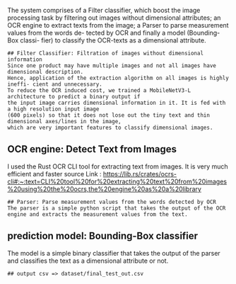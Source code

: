 The system comprises of a Filter classifier, which boost the image processing task by 
filtering out images without dimensional attributes; an OCR engine to extract texts from the image; a 
Parser to parse measurement values from the words de- tected by OCR and finally a model 
(Bounding-Box classi- fier) to classify the OCR-texts as a dimensional attribute.
```
## Filter Classifier: Filtration of images without dimensional information
Since one product may have multiple images and not all images have dimensional description. 
Hence, application of the extraction algorithm on all images is highly ineffi- cient and unnecessary. 
To reduce the OCR induced cost, we trained a MobileNetV3-L architecture to predict a binary output if 
the input image carries dimensional information in it. It is fed with a high resolution input image 
(600 pixels) so that it does not lose out the tiny text and thin dimensional axes/lines in the image, 
which are very important features to classify dimensional images.
```
## OCR engine: Detect Text from Images
I used the Rust OCR CLI tool for extracting text from images. It is very much efficient and faster
source Link : https://lib.rs/crates/ocrs-cli#:~:text=CLI%20tool%20for%20extracting%20text%20from%20images%20using%20the%20ocrs,the%20engine%20as%20a%20library
```
## Parser: Parse measurement values from the words detected by OCR
The parser is a simple python script that takes the output of the OCR engine and extracts the measurement values from the text.
```
## prediction model: Bounding-Box classifier
The model is a simple binary classifier that takes the output of the parser and classifies the text as a dimensional attribute or not.
```
## output csv => dataset/final_test_out.csv 
```
